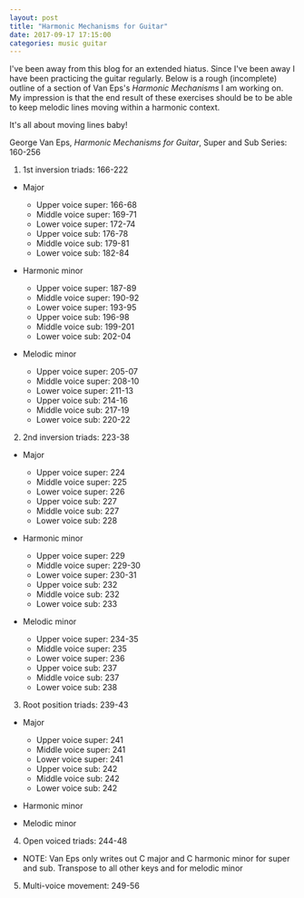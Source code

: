 ```yaml
---
layout: post
title: "Harmonic Mechanisms for Guitar"
date: 2017-09-17 17:15:00
categories: music guitar
---
```

I've been away from this blog for an extended hiatus. Since I've been away I have been practicing the guitar regularly. Below is a rough (incomplete) outline of a section of Van Eps's *Harmonic Mechanisms* I am working on. My impression is that the end result of these exercises should be to be able to keep melodic lines moving within a harmonic context.

It's all about moving lines baby!

George Van Eps, *Harmonic Mechanisms for Guitar*, Super and Sub Series: 160-256

1. 1st inversion triads: 166-222

  * Major
    * Upper voice super: 166-68
    * Middle voice super: 169-71
    * Lower voice super: 172-74
    * Upper voice sub: 176-78
    * Middle voice sub: 179-81
    * Lower voice sub: 182-84

  * Harmonic minor
    * Upper voice super: 187-89
    * Middle voice super: 190-92
    * Lower voice super: 193-95
    * Upper voice sub: 196-98
    * Middle voice sub: 199-201
    * Lower voice sub: 202-04

  * Melodic minor
    * Upper voice super: 205-07
    * Middle voice super: 208-10
    * Lower voice super: 211-13
    * Upper voice sub: 214-16
    * Middle voice sub: 217-19
    * Lower voice sub: 220-22

2. 2nd inversion triads: 223-38

  * Major
    * Upper voice super: 224
    * Middle voice super: 225
    * Lower voice super: 226
    * Upper voice sub: 227
    * Middle voice sub: 227
    * Lower voice sub: 228

  * Harmonic minor
    * Upper voice super: 229
    * Middle voice super: 229-30
    * Lower voice super: 230-31
    * Upper voice sub: 232
    * Middle voice sub: 232
    * Lower voice sub: 233

  * Melodic minor
    * Upper voice super: 234-35
    * Middle voice super: 235
    * Lower voice super: 236
    * Upper voice sub: 237
    * Middle voice sub: 237
    * Lower voice sub: 238

3. Root position triads: 239-43

  * Major
    * Upper voice super: 241
    * Middle voice super: 241
    * Lower voice super: 241
    * Upper voice sub: 242
    * Middle voice sub: 242
    * Lower voice sub: 242

  * Harmonic minor

  * Melodic minor

4. Open voiced triads: 244-48
  * NOTE: Van Eps only writes out C major and C harmonic minor for super and sub. Transpose to all other keys and for melodic minor

5. Multi-voice movement: 249-56
